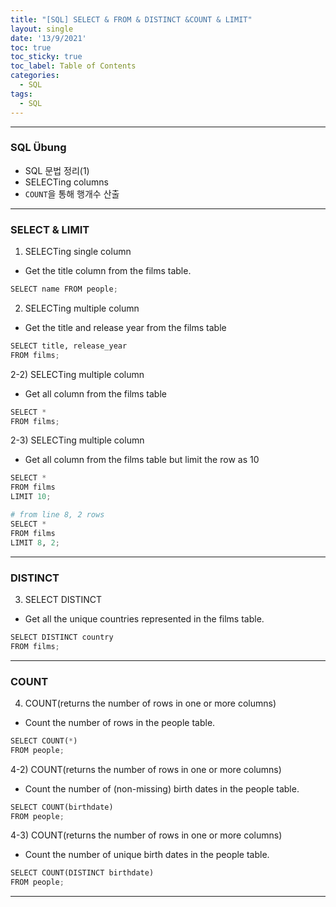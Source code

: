 ```yaml
---
title: "[SQL] SELECT & FROM & DISTINCT &COUNT & LIMIT"
layout: single
date: '13/9/2021'
toc: true
toc_sticky: true
toc_label: Table of Contents
categories:
  - SQL
tags:
  - SQL
---
```


---
### SQL Übung 
* SQL 문법 정리(1)
* SELECTing columns
* ```COUNT```을 통해 행개수 산출

---

### SELECT & LIMIT
1) SELECTing single column
* Get the title column from the films table.

```python
SELECT name FROM people;
```

2) SELECTing multiple column
* Get the title and release year from the films table

```python
SELECT title, release_year 
FROM films;
```

2-2) SELECTing multiple column
* Get all column from the films table

```python
SELECT *
FROM films;
```

2-3) SELECTing multiple column
* Get all column from the films table but limit the row as 10

```python
SELECT *
FROM films
LIMIT 10;

# from line 8, 2 rows
SELECT *
FROM films
LIMIT 8, 2;
```
---

### DISTINCT
3) SELECT DISTINCT
* Get all the unique countries represented in the films table.

```python
SELECT DISTINCT country 
FROM films;
```
---

### COUNT
4) COUNT(returns the number of rows in one or more columns)
* Count the number of rows in the people table.

```python
SELECT COUNT(*)
FROM people;
```

4-2) COUNT(returns the number of rows in one or more columns)
* Count the number of (non-missing) birth dates in the people table.

```python
SELECT COUNT(birthdate)
FROM people;
```

4-3) COUNT(returns the number of rows in one or more columns)
* Count the number of unique birth dates in the people table.

```python
SELECT COUNT(DISTINCT birthdate)
FROM people;
```

---
